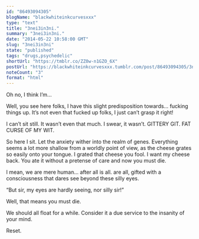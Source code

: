 ```yaml
---
id: "86493094305"
blogName: "blackwhiteinkcurvesxxx"
type: "text"
title: "3nei3in3ni."
summary: "3nei3in3ni."
date: "2014-05-22 10:58:00 GMT"
slug: "3nei3in3ni"
state: "published"
tags: "drugs,psychedelic"
shortUrl: "https://tmblr.co/ZZ0w-n1GZO_6X"
postUrl: "https://blackwhiteinkcurvesxxx.tumblr.com/post/86493094305/3nei3in3ni"
noteCount: "3"
format: "html"
---
```


Oh no, I think I’m… 

Well, you see here folks, I have this slight predisposition towards… fucking things up. It’s not even that fucked up folks, I just can’t grasp it right! 

I can’t sit still. It wasn’t even that much. I swear, it wasn’t. GITTERY GIT. FAT CURSE OF MY WIT. 

So here I sit. Let the anxiety wither into the realm of genes. Everything seems a lot more shallow from a worldly point of view, as the cheese grates so easily onto your tongue. I grated that cheese you fool. I want my cheese back. You ate it without a pretense of care and now you must die. 

I mean, we are mere human… after all is all. are all, gifted with a consciousness that dares see beyond these silly eyes. 

“But sir, my eyes are hardly seeing, nor silly sir!”

Well, that means you must die. 

We should all float for a while. Consider it a due service to the insanity of your mind. 

Reset.